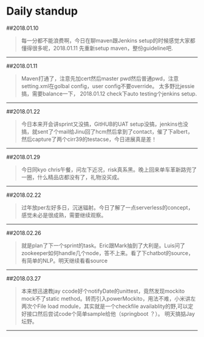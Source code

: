 # Daily standup

##2018.01.10
>每一分都不能浪费啊，今日在聊maven跟Jenkins setup的时候感觉大家都懂得很多呢，2018.01.11 先重新setup maven，整份guideline吧.
***
##2018.01.11
>Maven打通了，注意先加cert然后master pwd然后普通pwd，注意setting.xml在golbal config，user config不要override。 太多野比jessie搞，需要balance一下， 2018.01.12 check下auto testing个jenkins setup.
***
##2018.01.22
>今日本来开会讲sprint又没搞，GitHUB的UAT setup没搞，jenkins也没搞，就sent了个mail给Jinu回了hcm然后拿到了contact，催了下albert，然后capture了两个cirr39的testacse，今日进展真是差！
***

##2018.01.29
>今日同kyo chris午餐，问左下近况，risk真系黑。晚上回来单车革新路兜了一圈，什么精品店都没有了，礼物没买成。
***

##2018.02.22
>过年放per左好多日，沉迷辐射。今日了解了一点serverless的concept，感觉未必是很成熟，需要继续观察。
***

##2018.02.26
>就是plan了下一个sprint的task。Eric跟Mark抽到了大利是。Luis问了zookeeper如何handle几个node，答不上来。看了下chatbot的source，有简单的NLP。明天继续看看source
***

##2018.03.27
>本来想迅速教jay ccode好个notifyDate的unittest，竟然发现mockito mock不了static method。转而引入powerMockito，用法不难，小米讲左两次个File load module，其实就是一个checkfile availablity的野,可以定好接口然后尝试code个简单sample给他（springboot ？）。 明天搞掂Jay坛野。
***
